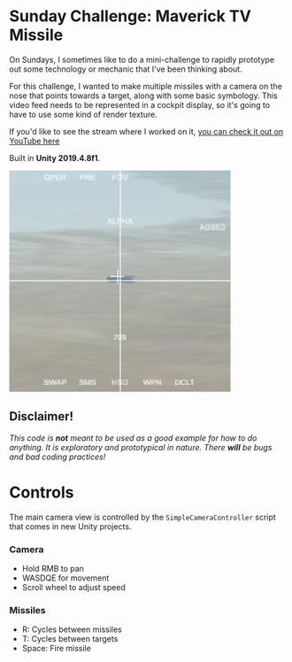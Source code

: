 # Sunday Challenge: Maverick TV Missile
On Sundays, I sometimes like to do a mini-challenge to rapidly prototype out some technology or mechanic that I've been thinking about.

For this challenge, I wanted to make multiple missiles with a camera on the nose that points towards a target, along with some basic symbology. This video feed needs to be represented in a cockpit display, so it's going to have to use some kind of render texture.

If you'd like to see the stream where I worked on it, [you can check it out on YouTube here](https://www.youtube.com/watch?v=9W6JiTjIopI)

Built in **Unity 2019.4.8f1**.

![screenshot](Screenshots/missileview.png)

## Disclaimer!
*This code is **not** meant to be used as a good example for how to do anything. It is exploratory and prototypical in nature. There **will** be bugs and bad coding practices!*

# Controls

The main camera view is controlled by the `SimpleCameraController` script that comes in new Unity projects.

### Camera
* Hold RMB to pan
* WASDQE for movement
* Scroll wheel to adjust speed

### Missiles
* R: Cycles between missiles
* T: Cycles between targets
* Space: Fire missile
